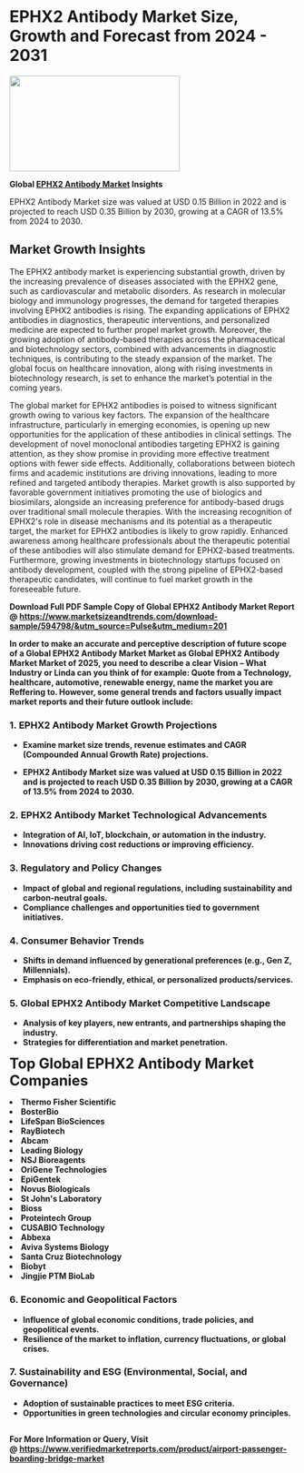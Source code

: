 <H1>EPHX2 Antibody Market Size, Growth and Forecast from 2024 - 2031</H1><img class="aligncenter size-medium wp-image-584254" src="https://thirdeyenews.in/wp-content/uploads/2024/09/Global-Market-Research-300x168.jpeg" alt="" width="300" height="168" /><p><strong>Global&nbsp;<a href="https://www.marketsizeandtrends.com/download-sample/594798/&amp;utm_source=Pulse&amp;utm_medium=201">EPHX2 Antibody Market</a> Insights</strong></p><p>EPHX2 Antibody Market size was valued at USD 0.15 Billion in 2022 and is projected to reach USD 0.35 Billion by 2030, growing at a CAGR of 13.5% from 2024 to 2030.</p><p><h2>Market Growth Insights</h2> <p>The EPHX2 antibody market is experiencing substantial growth, driven by the increasing prevalence of diseases associated with the EPHX2 gene, such as cardiovascular and metabolic disorders. As research in molecular biology and immunology progresses, the demand for targeted therapies involving EPHX2 antibodies is rising. The expanding applications of EPHX2 antibodies in diagnostics, therapeutic interventions, and personalized medicine are expected to further propel market growth. Moreover, the growing adoption of antibody-based therapies across the pharmaceutical and biotechnology sectors, combined with advancements in diagnostic techniques, is contributing to the steady expansion of the market. The global focus on healthcare innovation, along with rising investments in biotechnology research, is set to enhance the market’s potential in the coming years.</p> <p><strong></strong></p> <p>The global market for EPHX2 antibodies is poised to witness significant growth owing to various key factors. The expansion of the healthcare infrastructure, particularly in emerging economies, is opening up new opportunities for the application of these antibodies in clinical settings. The development of novel monoclonal antibodies targeting EPHX2 is gaining attention, as they show promise in providing more effective treatment options with fewer side effects. Additionally, collaborations between biotech firms and academic institutions are driving innovations, leading to more refined and targeted antibody therapies. Market growth is also supported by favorable government initiatives promoting the use of biologics and biosimilars, alongside an increasing preference for antibody-based drugs over traditional small molecule therapies. With the increasing recognition of EPHX2's role in disease mechanisms and its potential as a therapeutic target, the market for EPHX2 antibodies is likely to grow rapidly. Enhanced awareness among healthcare professionals about the therapeutic potential of these antibodies will also stimulate demand for EPHX2-based treatments. Furthermore, growing investments in biotechnology startups focused on antibody development, coupled with the strong pipeline of EPHX2-based therapeutic candidates, will continue to fuel market growth in the foreseeable future.</p> <p><strong></p><p><span class=""><strong>Download Full PDF Sample Copy of Global EPHX2 Antibody Market Report</strong> @ <a href="https://www.marketsizeandtrends.com/download-sample/594798/&amp;utm_source=Pulse&amp;utm_medium=201" target="_blank">https://www.marketsizeandtrends.com/download-sample/594798/&amp;utm_source=Pulse&amp;utm_medium=201</a></span></p><p>In order to make an accurate and perceptive description of future scope of a Global&nbsp;EPHX2 Antibody Market Market as Global&nbsp;EPHX2 Antibody Market Market of 2025, you need to describe a clear Vision &ndash; What Industry or Linda can you think of for example: Quote from a Technology, healthcare, automotive, renewable energy, name the market you are Reffering to. However, some general trends and factors usually impact market reports and their future outlook include:</p><h3>1.&nbsp;<strong>EPHX2 Antibody Market Growth Projections</strong></h3><ul><li>Examine market size trends, revenue estimates and CAGR (Compounded Annual Growth Rate) projections.</li><li><p>EPHX2 Antibody Market size was valued at USD 0.15 Billion in 2022 and is projected to reach USD 0.35 Billion by 2030, growing at a CAGR of 13.5% from 2024 to 2030.</p></li></ul><h3>2.&nbsp;<strong>EPHX2 Antibody Market Technological Advancements</strong></h3><ul><li>Integration of AI, IoT, blockchain, or automation in the industry.</li><li>Innovations driving cost reductions or improving efficiency.</li></ul><h3>3.&nbsp;<strong>Regulatory and Policy Changes</strong></h3><ul><li>Impact of global and regional regulations, including sustainability and carbon-neutral goals.</li><li>Compliance challenges and opportunities tied to government initiatives.</li></ul><h3>4.&nbsp;<strong>Consumer Behavior Trends</strong></h3><ul><li>Shifts in demand influenced by generational preferences (e.g., Gen Z, Millennials).</li><li>Emphasis on eco-friendly, ethical, or personalized products/services.</li></ul><h3>5.&nbsp;<strong>Global EPHX2 Antibody Market Competitive Landscape</strong></h3><ul><li>Analysis of key players, new entrants, and partnerships shaping the industry.</li><li>Strategies for differentiation and market penetration.</li></ul><p data-pm-slice="1 1 []"><span style="color: inherit; font-family: inherit; font-size: 25px;">Top Global EPHX2 Antibody Market Companies</span></p><div class="" data-test-id=""><p><li>Thermo Fisher Scientific</li><li> BosterBio</li><li> LifeSpan BioSciences</li><li> RayBiotech</li><li> Abcam</li><li> Leading Biology</li><li> NSJ Bioreagents</li><li> OriGene Technologies</li><li> EpiGentek</li><li> Novus Biologicals</li><li> St John's Laboratory</li><li> Bioss</li><li> Proteintech Group</li><li> CUSABIO Technology</li><li> Abbexa</li><li> Aviva Systems Biology</li><li> Santa Cruz Biotechnology</li><li> Biobyt</li><li> Jingjie PTM BioLab</li></p></div><h3>6.&nbsp;<strong>Economic and Geopolitical Factors</strong></h3><ul><li>Influence of global economic conditions, trade policies, and geopolitical events.</li><li>Resilience of the market to inflation, currency fluctuations, or global crises.</li></ul><h3>7.&nbsp;<strong>Sustainability and ESG (Environmental, Social, and Governance)</strong></h3><ul><li>Adoption of sustainable practices to meet ESG criteria.</li><li>Opportunities in green technologies and circular economy principles.</li></ul><h2><strong style="font-size: 14px;">For More Information or Query, Visit @&nbsp;</strong><a style="background-color: #ffffff; font-size: 14px;" href="https://www.marketsizeandtrends.com/report/ephx2-antibody-market/" target="_blank">https://www.verifiedmarketreports.com/product/airport-passenger-boarding-bridge-market</a></h2>